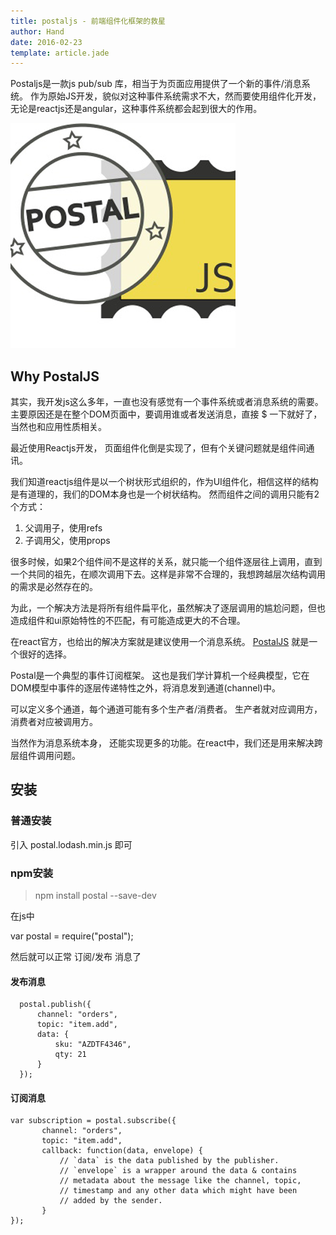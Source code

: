 ```yaml
---
title: postaljs - 前端组件化框架的救星
author: Hand
date: 2016-02-23
template: article.jade
---
```


Postaljs是一款js pub/sub 库，相当于为页面应用提供了一个新的事件/消息系统。 作为原始JS开发，貌似对这种事件系统需求不大，然而要使用组件化开发，无论是reactjs还是angular，这种事件系统都会起到很大的作用。   

 
![preview](preview.png)

## Why PostalJS

其实，我开发js这么多年，一直也没有感觉有一个事件系统或者消息系统的需要。 主要原因还是在整个DOM页面中，要调用谁或者发送消息，直接 $ 一下就好了，当然也和应用性质相关。 
 
 
最近使用Reactjs开发， 页面组件化倒是实现了，但有个关键问题就是组件间通讯。

我们知道reactjs组件是以一个树状形式组织的，作为UI组件化，相信这样的结构是有道理的，我们的DOM本身也是一个树状结构。 然而组件之间的调用只能有2个方式：

1. 父调用子，使用refs
2. 子调用父，使用props

很多时候，如果2个组件间不是这样的关系，就只能一个组件逐层往上调用，直到一个共同的祖先，在顺次调用下去。这样是非常不合理的，我想跨越层次结构调用的需求是必然存在的。

为此，一个解决方法是将所有组件扁平化，虽然解决了逐层调用的尴尬问题，但也造成组件和ui原始特性的不匹配，有可能造成更大的不合理。 

在react官方，也给出的解决方案就是建议使用一个消息系统。 [PostalJS](https://github.com/postaljs/postal.js) 就是一个很好的选择。

Postal是一个典型的事件订阅框架。 这也是我们学计算机一个经典模型，它在DOM模型中事件的逐层传递特性之外，将消息发到通道(channel)中。

可以定义多个通道，每个通道可能有多个生产者/消费者。 生产者就对应调用方，消费者对应被调用方。

当然作为消息系统本身， 还能实现更多的功能。在react中，我们还是用来解决跨层组件调用问题。


## 安装

### 普通安装

引入 postal.lodash.min.js 即可 


### npm安装 
    
> npm install postal --save-dev

在js中

   var postal = require("postal");
   
然后就可以正常 订阅/发布 消息了
   
#### 发布消息 
   
      postal.publish({
          channel: "orders",
          topic: "item.add",
          data: {
              sku: "AZDTF4346",
              qty: 21
          }
      });


#### 订阅消息 

    var subscription = postal.subscribe({
           channel: "orders",
           topic: "item.add",
           callback: function(data, envelope) {
               // `data` is the data published by the publisher.
               // `envelope` is a wrapper around the data & contains
               // metadata about the message like the channel, topic,
               // timestamp and any other data which might have been
               // added by the sender.
           }
    });
    

    